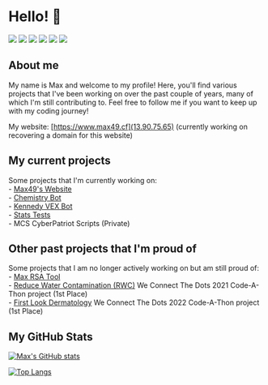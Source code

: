 # Hello! 👋
![](https://img.shields.io/badge/OS-Linux-informational?style=flat&logo=Linux&logoColor=white&color=2bbc8a)
![](https://img.shields.io/badge/Shell-Bash-informational?style=flat&logo=GNUBash&logoColor=white&color=2bbc8a)
![](https://img.shields.io/badge/Editor-VSCode-informational?style=flat&logo=VisualStudioCode&logoColor=white&color=2bbc8a)
![](https://img.shields.io/badge/Cloud-Azure-informational?style=flat&logo=MicrosoftAzure&logoColor=white&color=2bbc8a)
![](https://img.shields.io/badge/Code-Python-informational?style=flat&logo=Python&logoColor=white&color=2bbc8a)
![](https://img.shields.io/badge/Code-Powershell-informational?style=flat&logo=Powershell&logoColor=white&color=2bbc8a)

## About me
My name is Max and welcome to my profile! Here, you'll find various projects that I've been working on over the past couple of years, many of which I'm still contributing to. Feel free to follow me if you want to keep up with my coding journey!

My website: [https://www.max49.cf](13.90.75.65) (currently working on recovering a domain for this website)

## My current projects
Some projects that I'm currently working on:<br />
    - [Max49's Website](https://www.github.com/max-49/max49-website)<br />
    - [Chemistry Bot](https://www.github.com/max-49/chembot)<br />
    - [Kennedy VEX Bot](https://www.github.com/max-49/kennedyvexbot)<br />
    - [Stats Tests](https://www.github.com/max-49/stats-tests)<br />
    - MCS CyberPatriot Scripts (Private)<br />

## Other past projects that I'm proud of
Some projects that I am no longer actively working on but am still proud of:<br />
    - [Max RSA Tool](https://github.com/max-49/maxrsatool)<br />
    - [Reduce Water Contamination (RWC)](https://github.com/max-49/rwc-wctd-2021-final) We Connect The Dots 2021 Code-A-Thon project (1st Place)<br />
    - [First Look Dermatology](https://github.com/max-49/wctd-2022) We Connect The Dots 2022 Code-A-Thon project (1st Place)<br />

## My GitHub Stats
[![Max's GitHub stats](https://github-readme-stats.vercel.app/api?username=max-49&count_private=true&show_icons=true&theme=dark)](https://github.com/anuraghazra/github-readme-stats)<a/>

[![Top Langs](https://github-readme-stats.vercel.app/api/top-langs/?username=max-49&layout=compact&theme=dark)](https://github.com/anuraghazra/github-readme-stats)
